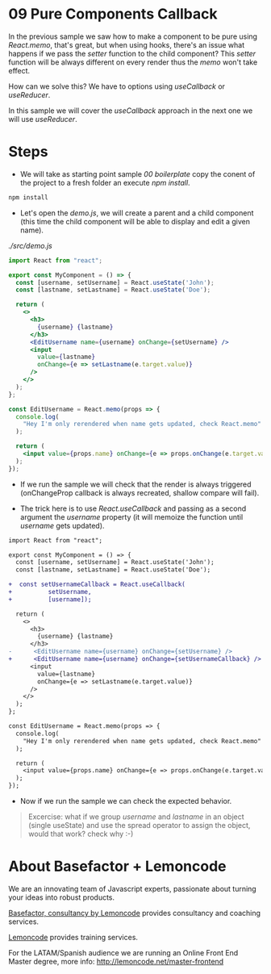 # 09 Pure Components Callback

In the previous sample we saw how to make a component to be pure using
_React.memo_, that's great, but when using hooks, there's an issue
what happens if we pass the _setter_ function to the child component?
This _setter_ function will be always different on every render thus
the _memo_ won't take effect.

How can we solve this? We have to options using _useCallback_ or _useReducer_.

In this sample we will cover the _useCallback_ approach in the next one we will
use _useReducer_.

# Steps

- We will take as starting point sample _00 boilerplate_ copy the conent of the
  project to a fresh folder an execute _npm install_.

```bash
npm install
```

- Let's open the _demo.js_, we will create a parent and a child component
  (this time the child component will be able to display and edit a given name).

_./src/demo.js_

```jsx
import React from "react";

export const MyComponent = () => {
  const [username, setUsername] = React.useState('John');
  const [lastname, setLastname] = React.useState('Doe');

  return (
    <>
      <h3>
        {username} {lastname}
      </h3>
      <EditUsername name={username} onChange={setUsername} />
      <input
        value={lastname}
        onChange={e => setLastname(e.target.value)}
      />
    </>
  );
};

const EditUsername = React.memo(props => {
  console.log(
    "Hey I'm only rerendered when name gets updated, check React.memo"
  );

  return (
    <input value={props.name} onChange={e => props.onChange(e.target.value)} />
  );
});
```

- If we run the sample we will check that the render is always triggered
  (onChangeProp callback is always recreated, shallow compare will fail).

- The trick here is to use _React.useCallback_ and passing as a second
argument the _username_ property (it will memoize the function until
_username_ gets updated).

```diff
import React from "react";

export const MyComponent = () => {
  const [username, setUsername] = React.useState('John');
  const [lastname, setLastname] = React.useState('Doe');

+  const setUsernameCallback = React.useCallback(
+          setUsername,
+          [username]);

  return (
    <>
      <h3>
        {username} {lastname}
      </h3>
-      <EditUsername name={username} onChange={setUsername} />
+      <EditUsername name={username} onChange={setUsernameCallback} />
      <input
        value={lastname}
        onChange={e => setLastname(e.target.value)}
      />
    </>
  );
};

const EditUsername = React.memo(props => {
  console.log(
    "Hey I'm only rerendered when name gets updated, check React.memo"
  );

  return (
    <input value={props.name} onChange={e => props.onChange(e.target.value)} />
  );
});
```

- Now if we run the sample we can check the expected behavior.

> Excercise: what if we group _username_ and _lastname_ in an object (single useState) and use the spread operator to assign the object, would that work?
check why :-)

# About Basefactor + Lemoncode

We are an innovating team of Javascript experts, passionate about turning your ideas into robust products.

[Basefactor, consultancy by Lemoncode](http://www.basefactor.com) provides consultancy and coaching services.

[Lemoncode](http://lemoncode.net/services/en/#en-home) provides training services.

For the LATAM/Spanish audience we are running an Online Front End Master degree, more info: http://lemoncode.net/master-frontend
